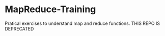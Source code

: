 # MapReduce-Training

Pratical exercises to understand map and reduce functions.
THIS REPO IS DEPRECATED
